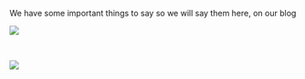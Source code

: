 

We have some important things to say so we will say them here, on our blog

![](https://lh3.googleusercontent.com/-C89CbnyKlKk/WEV29Ot2F7I/AAAAAAAAQbY/h1olnnawMRUNSKmfQoD1COc2VUEC_vNVQCJoC/w530-v2/4be320ae-e3e0-4b64-980c-0ba868598b92)

&nbsp;

![](https://lh3.googleusercontent.com/8VmpT1dOxfWw7Hu1NqO_CZFQHasY2zA_I1tMZLnkT0HNvODPUMvkymK_2j_lzywULxr4sQ3DoBAbGFeUJX5EVFv2kP8Qz8sm3A8JeDincse_WdZ_LcITsj6Zy2yv1BQrrvd6s9yrKLuIPSQk9nxJoHUnxCiLfIrlvZNgHpaNy1TOqqkbiEncso3dhfHV8-eyNYXFAz_bipW6QnGL1clFdnDudrBodiz6VVv_3MEUePBywFud2dgSTbx1B5VTRqXVDfCYAFRHEiYemZxipKUSyyO3SljTJOOHk5w0VsL-6Vc0m3jAGucKnP8RJI15dN9VfR6SoOITWntx1WWNt1xJxl_LyviD_s_4cKuu4_pqE-4n8SIV6-TPgVsiTepq_vv2mIBWv8BjXl6h_oivMjxWHTy2sVqtWhxeR9vSyi1K58WAvTGMN08HamxmvwQvHB9smG6uAePhT5SFTOve6E1-PztAyVmLjlKi86M39A4oJnRh20OqO0H2bMvIWOvnUHp8_jDdWqkVs8SePkinUv9TAO_uScTN-6MmuLiRE_lhHMuvZaQUXoulYV3ZmPHqCvdXsS5yVIRgZM0BUmDuAS11Enb6NznKf4l-mSzsWX9W1eeW5aZ67CIHryuUuQ=w1024-h723-no)